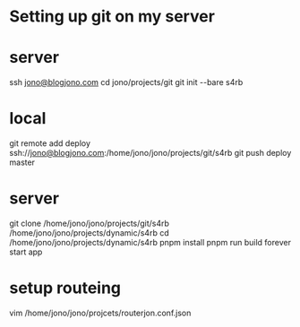 # Setting up git on my server

# server
ssh jono@blogjono.com
cd jono/projects/git
git init --bare s4rb
# local
git remote add deploy ssh://jono@blogjono.com:/home/jono/jono/projects/git/s4rb
git push deploy master

# server
git clone /home/jono/jono/projects/git/s4rb /home/jono/jono/projects/dynamic/s4rb
cd /home/jono/jono/projects/dynamic/s4rb
pnpm install
pnpm run build
forever start app

# setup routeing
vim /home/jono/jono/projcets/routerjon.conf.json

